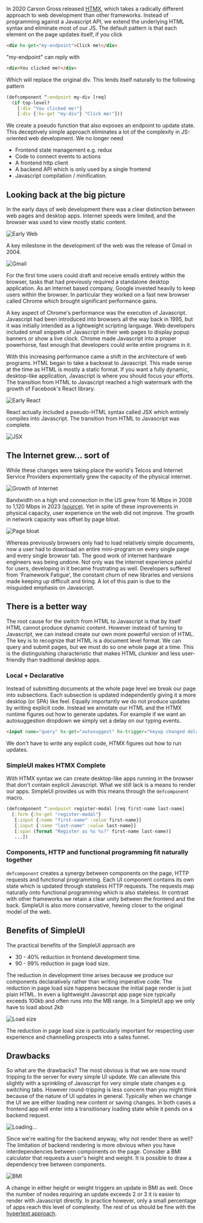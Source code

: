 In 2020 Carson Gross released [HTMX](https://htmx.org), which takes a radically different approach to web development than other frameworks.
Instead of programming against a Javascript API, we extend the underlying HTML syntax and eliminate most of our JS.
The default pattern is that each element on the page updates itself, if you click

```html
<div hx-get="my-endpoint">Click me!</div>
```

"my-endpoint" can reply with

```html
<div>You clicked me!</div>
```

Which will replace the original div.  This lends itself naturally to the following pattern

```clojure
(defcomponent ^:endpoint my-div [req]
  (if top-level?
    [:div "You clicked me!"]
    [:div {:hx-get "my-div"} "Click me!"]))
```
We create a pseudo function that also exposes an endpoint to update state.  This deceptively simple approach eliminates a lot of the complexity in JS-oriented web development.  We no longer need

* Frontend state management e.g. redux
* Code to connect events to actions
* A frontend http client
* A backend API which is only used by a single frontend
* Javascript compilation / minification.

## Looking back at the big picture

In the early days of web development there was a clear distinction between web pages and desktop apps.  Internet speeds were limited, and the browser was used to view mostly static content.

![Early Web](ie.jpg)

A key milestone in the development of the web was the release of Gmail in 2004.

![Gmail](Gmail_2004.png)

For the first time users could draft and receive emails entirely within the browser, tasks that had previously required a standalone desktop application.  As an internet based company, Google invested heavily to keep users within the browser.  In particular they worked on a fast new browser called Chrome which brought significant performance gains.

A key aspect of Chrome's performance was the execution of Javascript.  Javascript had been introduced into browsers all the way back in 1995, but it was initially intended as a lightweight scripting language.  Web developers included small snippets of Javascript in their web pages to display popup banners or show a live clock.  Chrome made Javascript into a proper powerhorse, fast enough that developers could write entire programs in it.  

With this increasing performance came a shift in the architecture of web programs.  HTML began to take a backseat to Javascript.  This made sense at the time as HTML is mostly a static format.  If you want a fully dynamic, desktop-like application, Javascript is where you should focus your efforts.  The transition from HTML to Javascript reached a high watermark with the growth of Facebook's React library.

![Early React](early-react.png)

React actually included a pseudo-HTML syntax called JSX which entirely compiles into Javascript.  The transition from HTML to Javascript was complete.

![JSX](jsx.png)

## The Internet grew... sort of

While these changes were taking place the world's Telcos and Internet Service Providers exponentially grew the capacity of the physical internet.

![Growth of Internet](bandwidth.png)

Bandwidth on a high end connection in the US grew from 16 Mbps in 2008 to 1,120 Mbps in 2023 [(source)](https://www.nngroup.com/articles/law-of-bandwidth/).  Yet in spite of these improvements in physical capacity, user experience on the web did not improve.  The growth in network capacity was offset by page bloat.

![Page bloat](bloat.png)

Whereas previously browsers only had to load relatively simple documents, now a user had to download an entire mini-program on every single page and every single browser tab.  The good work of internet hardware engineers was being undone.  Not only was the internet experience painful for users, developing in it became frustrating as well.  Developers suffered from 'Framework Fatigue', the constant churn of new libraries and versions made keeping up difficult and tiring.  A lot of this pain is due to the misguided emphasis on Javascript.

## There is a better way

The root cause for the switch from HTML to Javascript is that by itself HTML cannot produce dynamic content.  However instead of turning to Javascript, we can instead create our own more powerful version of HTML.  The key is to recognize that HTML is a document level format.  We can query and submit pages, but we must do so one whole page at a time.  This is the distinguishing characteristic that makes HTML clunkier and less user-friendly than traditional desktop apps.

### Local + Declarative

Instead of submitting documents at the whole page level we break our page into subsections.  Each subsection is updated independently giving it a more desktop (or SPA) like feel.  Equally importantly we do not produce updates by writing explicit code.  Instead we annotate our HTML and the HTMX runtime figures out how to generate updates.  For example if we want an autosuggestion dropdown we simply set a delay on our typing events.

```html
<input name="query" hx-get="autosuggest" hx-trigger="keyup changed delay:1s">
```

We don't have to write any explicit code, HTMX figures out how to run updates.

### SimpleUI makes HTMX Complete

With HTMX syntax we can create desktop-like apps running in the browser that don't contain explicit Javascript.  What we still lack is a means to render our apps.  SimpleUI provides us with this means through the `defcomponent` macro.

```clojure
(defcomponent ^:endpoint register-modal [req first-name last-name]
  [:form {:hx-get "register-modal"}
   [:input {:name "first-name" :value first-name}]
   [:input {:name "last-name" :value last-name}]
   [:span (format "Register as %s %s?" first-name last-name)]
   ...])
```

### Components, HTTP and functional programming fit naturally together

`defcomponent` creates a synergy between components on the page, HTTP requests and functional programming.  Each UI component contains its own state which is updated through stateless HTTP requests.  The requests map naturally onto functional programming which is also stateless.  In contrast with other frameworks we retain a clear unity between the frontend and the back.  SimpleUI is also more conservative, hewing closer to the original model of the web.

## Benefits of SimpleUI

The practical benefits of the SimpleUI approach are

* 30 - 40% reduction in frontend development time.
* 90 - 99% reduction in page load size.

The reduction in development time arises because we produce our components declaratively rather than writing imperative code.  The reduction in page load size happens because the initial page render is just plain HTML.  In even a lightweight Javascript app page size typically exceeds 100kb and often runs into the MB range.  In a SimpleUI app we only have to load about _2kb_

![Load size](load-size.png)

The reduction in page load size is particularly important for respecting user experience and channelling prospects into a sales funnel. 

## Drawbacks

So what are the drawbacks?  The most obvious is that we are now round tripping to the server for every simple UI update.  We can alleviate this slightly with a sprinkling of Javascript for very simple state changes e.g. switching tabs.  However round-tripping is less concern than you might think because of the nature of UI updates in general.  Typically when we change the UI we are either loading new content or saving changes.  In both cases a frontend app will enter into a transitionary loading state while it pends on a backend request.

![Loading...](loading.png)

Since we're waiting for the backend anyway, why not render there as well?  The limitation of backend rendering is more obvious when you have interdependencies between components on the page.  Consider a BMI calculator that requests a user's height and weight.  It is possible to draw a dependency tree between components.

![BMI](deps.png)

A change in either height or weight triggers an update in BMI as well.  Once the number of nodes requiring an update exceeds 2 or 3 it is easier to render with Javascript directly.  In practice however, only a small percentage of apps reach this level of complexity.  The rest of us should be fine with the [hypertext approach](https://en.wikipedia.org/wiki/HATEOAS).
